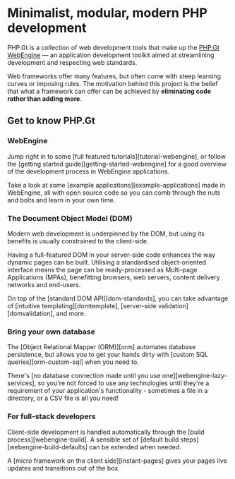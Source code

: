 Minimalist, modular, modern PHP development
===========================================

PHP.Gt is a collection of web development tools that make up the [PHP.Gt WebEngine](https://www.php.gt/webengine/) — an application development toolkit aimed at streamlining development and respecting web standards.

Web frameworks offer many features, but often come with steep learning curves or imposing rules. The motivation behind this project is the belief that what a framework can offer can be achieved by **eliminating code rather than adding more**.

Get to know PHP.Gt
------------------

### WebEngine

Jump right in to some [full featured tutorials][tutorial-webengine], or follow the [getting started guide][getting-started-webengine] for a good overview of the development process in WebEngine applications.

Take a look at some [example applications][example-applications] made in WebEngine, all with open source code so you can comb through the nuts and bolts and learn in your own time.

### The Document Object Model (DOM)

Modern web development is underpinned by the DOM, but using its benefits is usually constrained to the client-side.

Having a full-featured DOM in your server-side code enhances the way dynamic pages can be built. Utilising a standardised object-oriented interface means the page can be ready-processed as Multi-page Applications (MPAs), benefitting browsers, web servers, content delivery networks and end-users.

On top of the [standard DOM API][dom-standards], you can take advantage of [intuitive templating][domtemplate], [server-side validation][domvalidation], and more.

### Bring your own database

The [Object Relational Mapper (ORM)][orm] automates database persistence, but allows you to get your hands dirty with [custom SQL queries][orm-custom-sql] when you need to.

There's [no database connection made until you use one][webengine-lazy-services], so you're not forced to use any technologies until they're a requirement of your application's functionality - sometimes a file in a directory, or a CSV file is all you need!

### For full-stack developers

Client-side development is handled automatically through the [build process][webengine-build]. A sensible set of [default build steps][webengine-build-defaults] can be extended when needed.

A [micro framework on the client side][instant-pages] gives your pages live updates and transitions out of the box.

